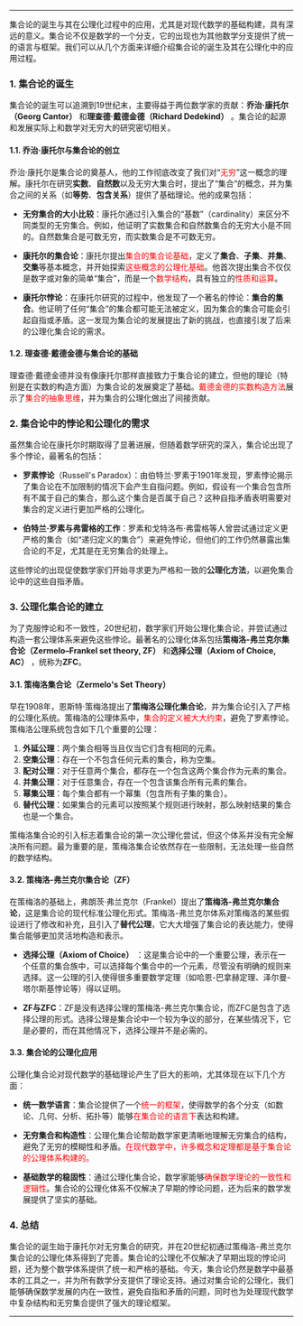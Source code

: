 
---

集合论的诞生与其在公理化过程中的应用，尤其是对现代数学的基础构建，具有深远的意义。集合论不仅是数学的一个分支，它的出现也为其他数学分支提供了统一的语言与框架。我们可以从几个方面来详细介绍集合论的诞生及其在公理化中的应用过程。

### 1. **集合论的诞生**

集合论的诞生可以追溯到19世纪末，主要得益于两位数学家的贡献：**乔治·康托尔（Georg Cantor）** 和**理查德·戴德金德（Richard Dedekind）** 。集合论的起源和发展实际上和数学对无穷大的研究密切相关。

#### 1.1. **乔治·康托尔与集合论的创立**
乔治·康托尔是集合论的奠基人，他的工作彻底改变了我们对“<span style="color:rgb(255, 0, 0)">无穷</span>”这一概念的理解。康托尔在研究**实数**、**自然数**以及无穷大集合时，提出了“集合”的概念，并为集合之间的关系（如**等势**、**包含关系**）提供了基础理论。他的成果包括：

- **无穷集合的大小比较**：康托尔通过引入集合的“基数”（cardinality）来区分不同类型的无穷集合。例如，他证明了实数集合和自然数集合的无穷大小是不同的。自然数集合是可数无穷，而实数集合是不可数无穷。
  
- **康托尔的集合论**：康托尔提出<span style="color:rgb(255, 0, 0)">集合的集合论基础</span>，定义了**集合**、**子集**、**并集**、**交集**等基本概念，并开始探索<span style="color:rgb(255, 0, 0)">这些概念的公理化基础</span>。他首次提出集合不仅仅是数字或对象的简单“集合”，而是一个<span style="color:rgb(255, 0, 0)">数学结构</span>，具有独立的<span style="color:rgb(255, 0, 0)">性质和运算</span>。

- **康托尔悖论**：在康托尔研究的过程中，他发现了一个著名的悖论：**集合的集合**。他证明了任何“集合”的集合都可能无法被定义，因为集合的集合可能会引起自指或矛盾。这一发现为集合论的发展提出了新的挑战，也直接引发了后来的公理化集合论的需求。

#### 1.2. **理查德·戴德金德与集合论的基础**
理查德·戴德金德并没有像康托尔那样直接致力于集合论的建立，但他的理论（特别是在实数的构造方面）为集合论的发展奠定了基础。<span style="color:rgb(255, 0, 0)">戴德金德的实数构造方法</span>展示了<span style="color:rgb(255, 0, 0)">集合的抽象思维</span>，并为集合的公理化做出了间接贡献。

### 2. **集合论中的悖论和公理化的需求**

虽然集合论在康托尔时期取得了显著进展，但随着数学研究的深入，集合论出现了多个悖论，最著名的包括：

- **罗素悖论**（Russell's Paradox）：由伯特兰·罗素于1901年发现，罗素悖论揭示了集合论在不加限制的情况下会产生自指问题。例如，假设有一个集合包含所有不属于自己的集合，那么这个集合是否属于自己？这种自指矛盾表明需要对集合的定义进行更加严格的公理化。

- **伯特兰·罗素与弗雷格的工作**：罗素和戈特洛布·弗雷格等人曾尝试通过定义更严格的集合（如“递归定义的集合”）来避免悖论，但他们的工作仍然暴露出集合论的不足，尤其是在无穷集合的处理上。

这些悖论的出现促使数学家们开始寻求更为严格和一致的**公理化方法**，以避免集合论中的这些自指矛盾。

### 3. **公理化集合论的建立**

为了克服悖论和不一致性，20世纪初，数学家们开始公理化集合论，并尝试通过构造一套公理体系来避免这些悖论。最著名的公理化体系包括**策梅洛-弗兰克尔集合论（Zermelo–Frankel set theory, ZF）** 和**选择公理（Axiom of Choice, AC）** ，统称为**ZFC**。

#### 3.1. **策梅洛集合论（Zermelo's Set Theory）** 
早在1908年，恩斯特·策梅洛提出了**策梅洛公理化集合论**，并为集合论引入了严格的公理化系统。策梅洛的公理体系中，<span style="color:rgb(255, 0, 0)">集合的定义被大大约束</span>，避免了罗素悖论。策梅洛公理系统包含如下几个重要的公理：

1. **外延公理**：两个集合相等当且仅当它们含有相同的元素。
2. **空集公理**：存在一个不包含任何元素的集合，称为空集。
3. **配对公理**：对于任意两个集合，都存在一个包含这两个集合作为元素的集合。
4. **并集公理**：对于任意集合，存在一个包含该集合所有元素的集合。
5. **幂集公理**：每个集合都有一个幂集（包含所有子集的集合）。
6. **替代公理**：如果集合的元素可以按照某个规则进行映射，那么映射结果的集合也是一个集合。

策梅洛集合论的引入标志着集合论的第一次公理化尝试，但这个体系并没有完全解决所有问题。最为重要的是，策梅洛集合论依然存在一些限制，无法处理一些自然的数学结构。

#### 3.2. **策梅洛-弗兰克尔集合论（ZF）** 
在策梅洛的基础上，弗朗茨·弗兰克尔（Frankel）提出了**策梅洛-弗兰克尔集合论**，这是集合论的现代标准公理化形式。策梅洛-弗兰克尔体系对策梅洛的某些假设进行了修改和补充，且引入了**替代公理**，它大大增强了集合论的表达能力，使得集合能够更加灵活地构造和表示。

- **选择公理（Axiom of Choice）** ：这是集合论中的一个重要公理，表示在一个任意的集合族中，可以选择每个集合中的一个元素，尽管没有明确的规则来选择。这一公理的引入使得很多重要数学定理（如哈恩-巴拿赫定理、泽尔曼-塔尔斯基悖论等）得以证明。

- **ZF与ZFC**：ZF是没有选择公理的策梅洛-弗兰克尔集合论，而ZFC是包含了选择公理的形式。选择公理是集合论中一个较为争议的部分，在某些情况下，它是必要的，而在其他情况下，选择公理并不是必需的。

#### 3.3. **集合论的公理化应用**
公理化集合论对现代数学的基础理论产生了巨大的影响，尤其体现在以下几个方面：

- **统一数学语言**：集合论提供了一个<span style="color:rgb(255, 0, 0)">统一的框架</span>，使得数学的各个分支（如数论、几何、分析、拓扑等）能够<span style="color:rgb(255, 0, 0)">在集合论的语言下</span>表达和构建。
  
- **无穷集合和构造性**：公理化集合论帮助数学家更清晰地理解无穷集合的结构，避免了无穷的模糊性和矛盾。<span style="color:rgb(255, 0, 0)">在现代数学中，许多概念和定理都是基于集合论的公理体系构建的。</span>

- **基础数学的稳固性**：通过公理化集合论，数学家能够<span style="color:rgb(255, 0, 0)">确保数学理论的一致性和逻辑性</span>。集合论的公理化体系不仅解决了早期的悖论问题，还为后来的数学发展提供了坚实的基础。

### 4. **总结**

集合论的诞生始于康托尔对无穷集合的研究，并在20世纪初通过策梅洛-弗兰克尔集合论的公理化体系得到了完善。集合论的公理化不仅解决了早期出现的悖论问题，还为整个数学体系提供了统一和严格的基础。今天，集合论仍然是数学中最基本的工具之一，并为所有数学分支提供了理论支持。通过对集合论的公理化，我们能够确保数学发展的内在一致性，避免自指和矛盾的问题，同时也为处理现代数学中复杂结构和无穷集合提供了强大的理论框架。

---
